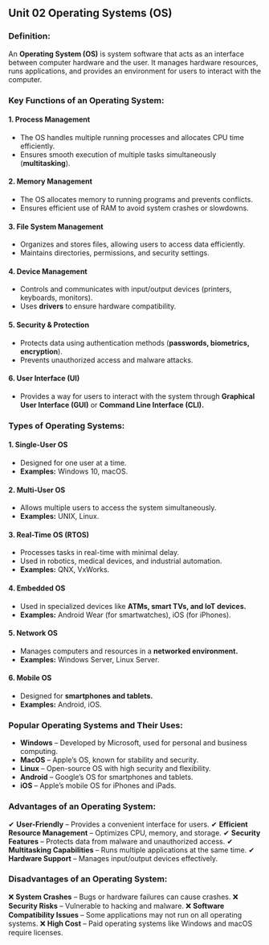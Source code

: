 ## Unit 02 Operating Systems (OS)

### Definition:
An **Operating System (OS)** is system software that acts as an interface between computer hardware and the user. It manages hardware resources, runs applications, and provides an environment for users to interact with the computer.

### Key Functions of an Operating System:

#### 1. Process Management
- The OS handles multiple running processes and allocates CPU time efficiently.
- Ensures smooth execution of multiple tasks simultaneously (**multitasking**).

#### 2. Memory Management
- The OS allocates memory to running programs and prevents conflicts.
- Ensures efficient use of RAM to avoid system crashes or slowdowns.

#### 3. File System Management
- Organizes and stores files, allowing users to access data efficiently.
- Maintains directories, permissions, and security settings.

#### 4. Device Management
- Controls and communicates with input/output devices (printers, keyboards, monitors).
- Uses **drivers** to ensure hardware compatibility.

#### 5. Security & Protection
- Protects data using authentication methods (**passwords, biometrics, encryption**).
- Prevents unauthorized access and malware attacks.

#### 6. User Interface (UI)
- Provides a way for users to interact with the system through **Graphical User Interface (GUI)** or **Command Line Interface (CLI).**

### Types of Operating Systems:

#### 1. Single-User OS
- Designed for one user at a time.
- **Examples:** Windows 10, macOS.

#### 2. Multi-User OS
- Allows multiple users to access the system simultaneously.
- **Examples:** UNIX, Linux.

#### 3. Real-Time OS (RTOS)
- Processes tasks in real-time with minimal delay.
- Used in robotics, medical devices, and industrial automation.
- **Examples:** QNX, VxWorks.

#### 4. Embedded OS
- Used in specialized devices like **ATMs, smart TVs, and IoT devices.**
- **Examples:** Android Wear (for smartwatches), iOS (for iPhones).

#### 5. Network OS
- Manages computers and resources in a **networked environment.**
- **Examples:** Windows Server, Linux Server.

#### 6. Mobile OS
- Designed for **smartphones and tablets.**
- **Examples:** Android, iOS.

### Popular Operating Systems and Their Uses:
- **Windows** – Developed by Microsoft, used for personal and business computing.
- **MacOS** – Apple’s OS, known for stability and security.
- **Linux** – Open-source OS with high security and flexibility.
- **Android** – Google’s OS for smartphones and tablets.
- **iOS** – Apple’s mobile OS for iPhones and iPads.

### Advantages of an Operating System:
✔ **User-Friendly** – Provides a convenient interface for users.
✔ **Efficient Resource Management** – Optimizes CPU, memory, and storage.
✔ **Security Features** – Protects data from malware and unauthorized access.
✔ **Multitasking Capabilities** – Runs multiple applications at the same time.
✔ **Hardware Support** – Manages input/output devices effectively.

### Disadvantages of an Operating System:
❌ **System Crashes** – Bugs or hardware failures can cause crashes.
❌ **Security Risks** – Vulnerable to hacking and malware.
❌ **Software Compatibility Issues** – Some applications may not run on all operating systems.
❌ **High Cost** – Paid operating systems like Windows and macOS require licenses.
